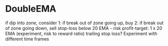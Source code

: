 # DoubleEMA
if dip into zone, consider
1: if break out of zone going up, buy
2: if break out of zone going down, sell
stop-loss below 20 EMA - risk
profit-target: 1 x 20 EMA (experiment, risk to reward ratio)
trailing stop loss? 
Experiment with different time frames

